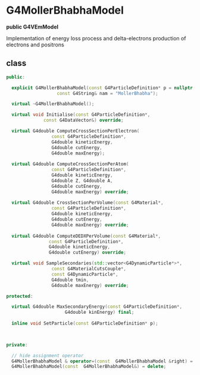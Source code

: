 <!-- G4MollerBhabhaModel.md --- 
;; 
;; Description: 
;; Author: Hongyi Wu(吴鸿毅)
;; Email: wuhongyi@qq.com 
;; Created: 日 7月 15 07:24:02 2018 (+0800)
;; Last-Updated: 日 7月 15 07:25:40 2018 (+0800)
;;           By: Hongyi Wu(吴鸿毅)
;;     Update #: 1
;; URL: http://wuhongyi.cn -->

# G4MollerBhabhaModel

**public G4VEmModel**

Implementation of energy loss process and delta-electrons production of electrons and positrons

## class

```cpp
public:

  explicit G4MollerBhabhaModel(const G4ParticleDefinition* p = nullptr, 
			       const G4String& nam = "MollerBhabha");

  virtual ~G4MollerBhabhaModel();

  virtual void Initialise(const G4ParticleDefinition*, 
			  const G4DataVector&) override;

  virtual G4double ComputeCrossSectionPerElectron(
				 const G4ParticleDefinition*,
				 G4double kineticEnergy,
				 G4double cutEnergy,
				 G4double maxEnergy);
				 
  virtual G4double ComputeCrossSectionPerAtom(
				 const G4ParticleDefinition*,
				 G4double kineticEnergy,
				 G4double Z, G4double A,
				 G4double cutEnergy,
				 G4double maxEnergy) override;
				 				 
  virtual G4double CrossSectionPerVolume(const G4Material*,
				 const G4ParticleDefinition*,
				 G4double kineticEnergy,
				 G4double cutEnergy,
				 G4double maxEnergy) override;
				 
  virtual G4double ComputeDEDXPerVolume(const G4Material*,
				const G4ParticleDefinition*,
				G4double kineticEnergy,
				G4double cutEnergy) override;

  virtual void SampleSecondaries(std::vector<G4DynamicParticle*>*,
				 const G4MaterialCutsCouple*,
				 const G4DynamicParticle*,
				 G4double tmin,
				 G4double maxEnergy) override;

protected:

  virtual G4double MaxSecondaryEnergy(const G4ParticleDefinition*,
				      G4double kinEnergy) final;
			      
  inline void SetParticle(const G4ParticleDefinition* p);


  
private:

  // hide assignment operator 
  G4MollerBhabhaModel & operator=(const  G4MollerBhabhaModel &right) = delete;
  G4MollerBhabhaModel(const  G4MollerBhabhaModel&) = delete;
```

<!-- G4MollerBhabhaModel.md ends here -->
